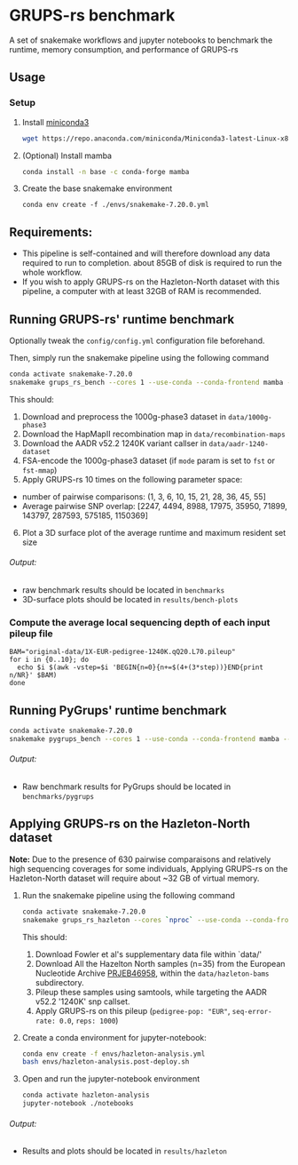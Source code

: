 # GRUPS-rs benchmark

A set of snakemake workflows and jupyter notebooks to benchmark the runtime, memory consumption, and performance of GRUPS-rs

## Usage

### Setup
1. Install [miniconda3](https://docs.conda.io/projects/miniconda/en/latest/)
   ```bash
   wget https://repo.anaconda.com/miniconda/Miniconda3-latest-Linux-x86_64.sh && bash Miniconda3-latest-Linux-x86_64.sh
   ```

2. (Optional) Install mamba
   ```bash
   conda install -n base -c conda-forge mamba
   ```

4. Create the base snakemake environment
   ```
   conda env create -f ./envs/snakemake-7.20.0.yml
   ```

## Requirements:

- This pipeline is self-contained and will therefore download any data required to run to completion. about 85GB of disk is required to run the whole workflow.
- If you wish to apply GRUPS-rs on the Hazleton-North dataset with this pipeline, a computer with at least 32GB of RAM is recommended. 


## Running GRUPS-rs' runtime benchmark

Optionally tweak the `config/config.yml` configuration file beforehand. 

Then, simply run the snakemake pipeline using the following command

```bash
conda activate snakemake-7.20.0
snakemake grups_rs_bench --cores 1 --use-conda --conda-frontend mamba --printshellcmds
```

This should:
1. Download and preprocess the 1000g-phase3 dataset in `data/1000g-phase3`
2. Download the HapMapII recombination map in `data/recombination-maps`
3. Download the AADR v52.2 1240K variant callser in `data/aadr-1240-dataset`
4. FSA-encode the 1000g-phase3 dataset (if `mode` param is set to `fst` or `fst-mmap`)
5. Apply GRUPS-rs 10 times on the following parameter space:
  - number of pairwise comparisons: (1, 3, 6, 10, 15, 21, 28, 36, 45, 55]
  - Average pairwise SNP overlap: [2247, 4494, 8988, 17975, 35950, 71899, 143797, 287593, 575185, 1150369]
6. Plot a 3D surface plot of the average runtime and maximum resident set size

###### Output:
- raw benchmark results should be located in `benchmarks`
- 3D-surface plots should be located in `results/bench-plots`

### Compute the average local sequencing depth of each input pileup file
```Shell
BAM="original-data/1X-EUR-pedigree-1240K.qQ20.L70.pileup"
for i in {0..10}; do 
  echo $i $(awk -vstep=$i 'BEGIN{n=0}{n+=$(4+(3*step))}END{print n/NR}' $BAM)
done
```

## Running PyGrups' runtime benchmark
```bash
conda activate snakemake-7.20.0
snakemake pygrups_bench --cores 1 --use-conda --conda-frontend mamba --printshellcmds
```

###### Output:
- Raw benchmark results for PyGrups should be located in `benchmarks/pygrups`

## Applying GRUPS-rs on the Hazleton-North dataset
   
**Note:** Due to the presence of 630 pairwise comparaisons and relatively high sequencing coverages for some individuals, Applying GRUPS-rs on the Hazleton-North dataset will require about ~32 GB of virtual memory. 

1. Run the snakemake pipeline using the following command
   ```bash
   conda activate snakemake-7.20.0
   snakemake grups_rs_hazleton --cores `nproc` --use-conda --conda-frontend mamba --printshellcmds
   ```

   This should:
   1. Download Fowler et al's supplementary data file within `data/'
   2. Download All the Hazelton North samples (n=35) from the European Nucleotide Archive [PRJEB46958](https://www.ebi.ac.uk/ena/browser/view/PRJEB46958), within the `data/hazleton-bams` subdirectory.
   3. Pileup these samples using samtools, while targeting the AADR v52.2 '1240K' snp callset.
   4. Apply GRUPS-rs on this pileup (`pedigree-pop: "EUR"`, `seq-error-rate: 0.0`, `reps: 1000`)

3. Create a conda environment for jupyter-notebook:
   ```bash
   conda env create -f envs/hazleton-analysis.yml
   bash envs/hazleton-analysis.post-deploy.sh
   ```
4. Open and run the jupyter-notebook environment
   ```bash
   conda activate hazleton-analysis
   jupyter-notebook ./notebooks
   ```
###### Output:
- Results and plots should be located in `results/hazleton`

